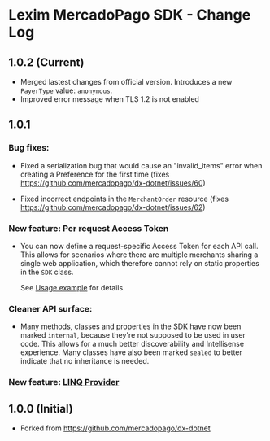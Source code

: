 # Lexim MercadoPago SDK - Change Log

## 1.0.2 (Current)

  - Merged lastest changes from official version. Introduces a new `PayerType` value: `anonymous`.
  - Improved error message when TLS 1.2 is not enabled

## 1.0.1

### Bug fixes:

  - Fixed a serialization bug that would cause an "invalid_items" error when creating a Preference for the first time (fixes https://github.com/mercadopago/dx-dotnet/issues/60)

  - Fixed incorrect endpoints in the `MerchantOrder` resource (fixes https://github.com/mercadopago/dx-dotnet/issues/62)

### New feature: Per request Access Token

  - You can now define a request-specific Access Token for each API call. This allows for scenarios where there are multiple merchants sharing a single web application, which therefore cannot rely on static properties in the `SDK` class.

      See [Usage example](https://github.com/LeximSoluciones/Lexim-MercadoPago-Sdk/blob/master/MercadoPagoExample/Payments/UserAccessTokenExample.cs) for details.

### Cleaner API surface:

  - Many methods, classes and properties in the SDK have now been marked `internal`, because they're not supposed to be used in user code. This allows for a much better discoverability and Intellisense experience. Many classes have also been marked `sealed` to better indicate that no inheritance is needed.

### New feature: [LINQ Provider](https://github.com/LeximSoluciones/Lexim-MercadoPago-Sdk/blob/master/Docs/Linq.md)

## 1.0.0 (Initial)

  - Forked from https://github.com/mercadopago/dx-dotnet
